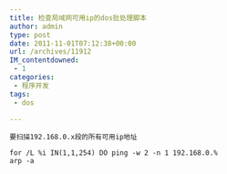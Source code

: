 ```yaml
---
title: 检查局域网可用ip的dos批处理脚本
author: admin
type: post
date: 2011-11-01T07:12:38+00:00
url: /archives/11912
IM_contentdowned:
 - 1
categories:
 - 程序开发
tags:
 - dos

---
```


```
要扫描192.168.0.x段的所有可用ip地址
```

```
for /L %i IN(1,1,254) DO ping -w 2 -n 1 192.168.0.%
arp -a
```